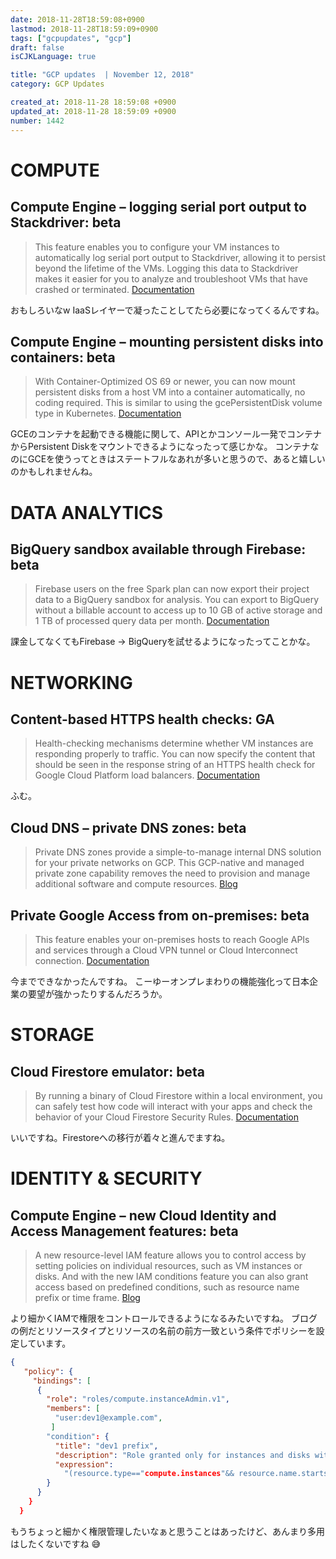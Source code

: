 ```yaml
---
date: 2018-11-28T18:59:08+0900
lastmod: 2018-11-28T18:59:09+0900
tags: ["gcpupdates", "gcp"]
draft: false
isCJKLanguage: true

title: "GCP updates  | November 12, 2018"
category: GCP Updates

created_at: 2018-11-28 18:59:08 +0900
updated_at: 2018-11-28 18:59:09 +0900
number: 1442
---
```



# COMPUTE

## Compute Engine – logging serial port output to Stackdriver: beta

> This feature enables you to configure your VM instances to automatically log serial port output to Stackdriver, allowing it to persist beyond the lifetime of the VMs. Logging this data to Stackdriver makes it easier for you to analyze and troubleshoot VMs that have crashed or terminated. [Documentation](https://cloud.google.com/compute/docs/instances/viewing-serial-port-output)

おもしろいなw
IaaSレイヤーで凝ったことしてたら必要になってくるんですね。

## Compute Engine – mounting persistent disks into containers: beta

> With Container-Optimized OS 69 or newer, you can now mount persistent disks from a host VM into a container automatically, no coding required. This is similar to using the gcePersistentDisk volume type in Kubernetes. [Documentation](https://cloud.google.com/compute/docs/containers/configuring-options-to-run-containers#mounting_a_persistent_disk_as_a_data_volume)

GCEのコンテナを起動できる機能に関して、APIとかコンソール一発でコンテナからPersistent Diskをマウントできるようになったって感じかな。
コンテナなのにGCEを使うってときはステートフルなあれが多いと思うので、あると嬉しいのかもしれませんね。


# DATA ANALYTICS

## BigQuery sandbox available through Firebase: beta

> Firebase users on the free Spark plan can now export their project data to a BigQuery sandbox for analysis. You can export to BigQuery without a billable account to access up to 10 GB of active storage and 1 TB of processed query data per month. [Documentation](https://cloud.google.com/bigquery/docs/sandbox)

課金してなくてもFirebase -> BigQueryを試せるようになったってことかな。


# NETWORKING

## Content-based HTTPS health checks: GA

> Health-checking mechanisms determine whether VM instances are responding properly to traffic. You can now specify the content that should be seen in the response string of an HTTPS health check for Google Cloud Platform load balancers. [Documentation](https://cloud.google.com/load-balancing/docs/health-check-concepts#content-based_health_checks)

ふむ。

## Cloud DNS – private DNS zones: beta

> Private DNS zones provide a simple-to-manage internal DNS solution for your private networks on GCP. This GCP-native and managed private zone capability removes the need to provision and manage additional software and compute resources. [Blog](https://cloud.google.com/blog/products/networking/introducing-private-dns-zones-resolve-to-keep-internal-networks-concealed)


## Private Google Access from on-premises: beta

> This feature enables your on-premises hosts to reach Google APIs and services through a Cloud VPN tunnel or Cloud Interconnect connection. [Documentation](https://cloud.google.com/vpc/docs/configure-private-google-access-hybrid)

今までできなかったんですね。
こーゆーオンプレまわりの機能強化って日本企業の要望が強かったりするんだろうか。

# STORAGE

## Cloud Firestore emulator: beta

> By running a binary of Cloud Firestore within a local environment, you can safely test how code will interact with your apps and check the behavior of your Cloud Firestore Security Rules. [Documentation](https://cloud.google.com/firestore/docs/security/test-rules-emulator)

いいですね。Firestoreへの移行が着々と進んでますね。


# IDENTITY & SECURITY

## Compute Engine – new Cloud Identity and Access Management features: beta

> A new resource-level IAM feature allows you to control access by setting policies on individual resources, such as VM instances or disks. And with the new IAM conditions feature you can also grant access based on predefined conditions, such as resource name prefix or time frame. [Blog](https://cloud.google.com/blog/products/identity-security/get-more-control-over-your-compute-engine-resources-with-new-cloud-iam-features)

より細かくIAMで権限をコントロールできるようになるみたいですね。
ブログの例だとリソースタイプとリソースの名前の前方一致という条件でポリシーを設定しています。

```json
{
   "policy": {
     "bindings": [
      {
        "role": "roles/compute.instanceAdmin.v1",
        "members": [
          "user:dev1@example.com",
         ]
        "condition": { 
          "title": "dev1 prefix",
          "description": "Role granted only for instances and disks with Name Prefix dev1",
          "expression": 
            "(resource.type=="compute.instances"&& resource.name.startsWith("projects/[PROJECT_NAME]/zones/[ZONE_NAME]/instances/dev1"))||(resource.type=="compute.disks"&&resource.name.startsWith("projects/[PROJECT_NAME]/zones/[ZONE_NAME]/disks/dev1"))"
        }
      }
    }
  }
```

もうちょっと細かく権限管理したいなぁと思うことはあったけど、あんまり多用はしたくないですね :sweat_smile: 
